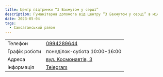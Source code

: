 ```yaml
---
title: Центр підтримки “З Бахмутом у серці”
description: Гуманітарна допомога від центру “З Бахмутом у серці” в місті Кривий Ріг, Саксаганський район, вулиця Космонавтів, 3
date: 2023-05-04
tags:
  - Саксаганський район
---
```


<div class="centers--block">

|   |   |
|---|---|
| Телефон  | <a href="tel:0994289644">0994289644</a>   |
|Графік роботи   |  понеділок-субота 10:00-16:00 |
|Адреса | [вул. Космонавтів, 3](https://goo.gl/maps/cdrZmFXD1ykWKWp79)  |
|Інформація | [Telegram](https://t.me/bakhmut_help_kr)  |

</div>
